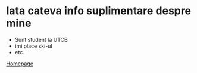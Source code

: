 # Iata cateva info suplimentare despre mine

- Sunt student la UTCB
- imi place ski-ul
- etc.

[Homepage](index.md)
